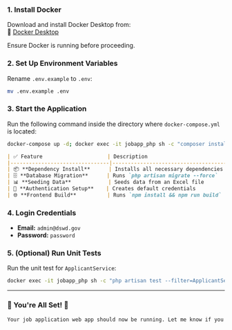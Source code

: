 ### 1. Install Docker

Download and install Docker Desktop from:  
🔗 [Docker Desktop](https://www.docker.com/products/docker-desktop/)

Ensure Docker is running before proceeding.

### 2. Set Up Environment Variables

Rename `.env.example` to `.env`:

```sh
mv .env.example .env
```

### 3. Start the Application

Run the following command inside the directory where `docker-compose.yml` is located:

```sh
docker-compose up -d; docker exec -it jobapp_php sh -c "composer install --no-dev --optimize-autoloader && php artisan migrate --force && php artisan db:seed && npm install && npm run build"
```
```md
| ✅ Feature                     | Description                           |
|--------------------------------|---------------------------------------|
| 📦 **Dependency Install**      | Installs all necessary dependencies  |
| 🗄️ **Database Migration**      | Runs `php artisan migrate --force`   |
| 📊 **Seeding Data**            | Seeds data from an Excel file        |
| 🔑 **Authentication Setup**    | Creates default credentials          |
| 🌐 **Frontend Build**          | Runs `npm install && npm run build`  |
```


### 4. Login Credentials

- **Email:** `admin@dswd.gov`
- **Password:** `password`


### 5. (Optional) Run Unit Tests

Run the unit test for `ApplicantService`:

```sh
docker exec -it jobapp_php sh -c "php artisan test --filter=ApplicantServiceTest"
```


---

### 🎯 You're All Set! 🚀
```md
Your job application web app should now be running. Let me know if you need any modifications!


